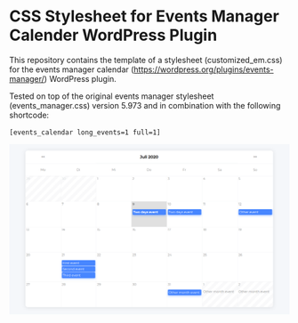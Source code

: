 # CSS Stylesheet for Events Manager Calender WordPress Plugin
This repository contains the template of a stylesheet (customized_em.css) for the events manager calendar (https://wordpress.org/plugins/events-manager/) WordPress plugin.

Tested on top of the original events manager stylesheet (events_manager.css) version 5.973 and in combination with the following shortcode:
```
[events_calendar long_events=1 full=1]
```

![Style preview](preview.png)
